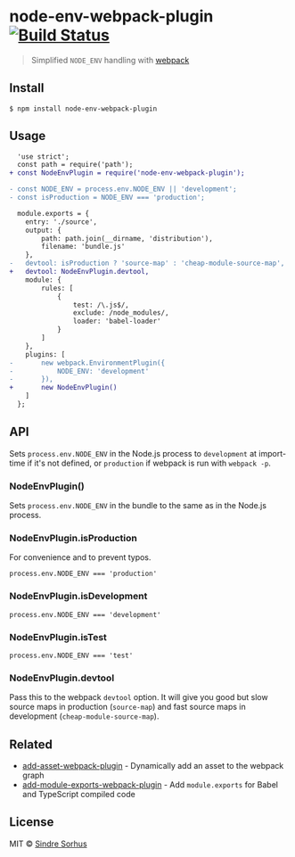# node-env-webpack-plugin [![Build Status](https://travis-ci.org/sindresorhus/node-env-webpack-plugin.svg?branch=master)](https://travis-ci.org/sindresorhus/node-env-webpack-plugin)

> Simplified `NODE_ENV` handling with [webpack](https://webpack.js.org)


## Install

```
$ npm install node-env-webpack-plugin
```


## Usage

```diff
  'use strict';
  const path = require('path');
+ const NodeEnvPlugin = require('node-env-webpack-plugin');

- const NODE_ENV = process.env.NODE_ENV || 'development';
- const isProduction = NODE_ENV === 'production';

  module.exports = {
  	entry: './source',
  	output: {
  		path: path.join(__dirname, 'distribution'),
  		filename: 'bundle.js'
  	},
- 	devtool: isProduction ? 'source-map' : 'cheap-module-source-map',
+ 	devtool: NodeEnvPlugin.devtool,
  	module: {
  		rules: [
  			{
  				test: /\.js$/,
  				exclude: /node_modules/,
  				loader: 'babel-loader'
  			}
  		]
  	},
  	plugins: [
- 		new webpack.EnvironmentPlugin({
- 			NODE_ENV: 'development'
- 		}),
+ 		new NodeEnvPlugin()
  	]
  };
```


## API

Sets `process.env.NODE_ENV` in the Node.js process to `development` at import-time if it's not defined, or `production` if webpack is run with `webpack -p`.

### NodeEnvPlugin()

Sets `process.env.NODE_ENV` in the bundle to the same as in the Node.js process.

### NodeEnvPlugin.isProduction

For convenience and to prevent typos.

`process.env.NODE_ENV === 'production'`

### NodeEnvPlugin.isDevelopment

`process.env.NODE_ENV === 'development'`

### NodeEnvPlugin.isTest

`process.env.NODE_ENV === 'test'`

### NodeEnvPlugin.devtool

Pass this to the webpack `devtool` option. It will give you good but slow source maps in production (`source-map`) and fast source maps in development (`cheap-module-source-map`).


## Related

- [add-asset-webpack-plugin](https://github.com/sindresorhus/add-asset-webpack-plugin) - Dynamically add an asset to the webpack graph
- [add-module-exports-webpack-plugin](https://github.com/sindresorhus/add-module-exports-webpack-plugin) - Add `module.exports` for Babel and TypeScript compiled code


## License

MIT © [Sindre Sorhus](https://sindresorhus.com)
